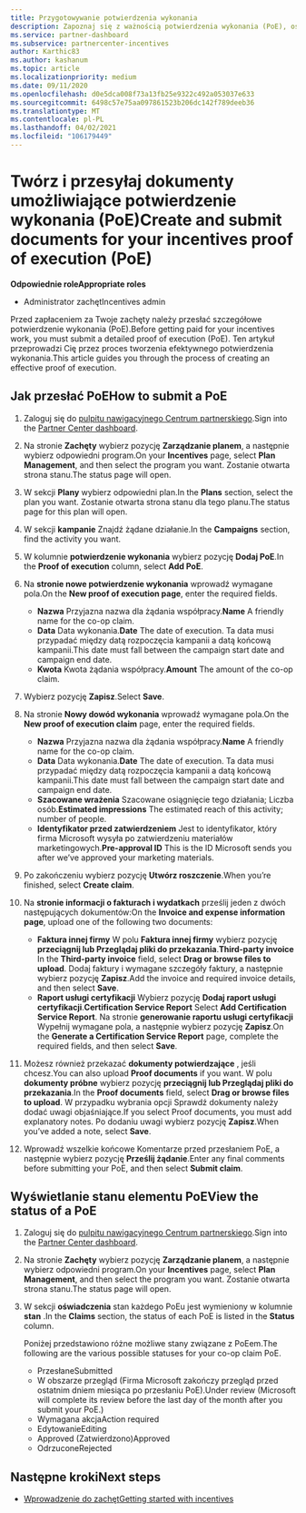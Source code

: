 ```yaml
---
title: Przygotowywanie potwierdzenia wykonania
description: Zapoznaj się z ważnością potwierdzenia wykonania (PoE), osi czasu, wyświetlania stanu i wytycznych dotyczących dostarczania.
ms.service: partner-dashboard
ms.subservice: partnercenter-incentives
author: Karthic83
ms.author: kashanum
ms.topic: article
ms.localizationpriority: medium
ms.date: 09/11/2020
ms.openlocfilehash: d0e5dca008f73a13fb25e9322c492a053037e633
ms.sourcegitcommit: 6498c57e75aa097861523b206dc142f789deeb36
ms.translationtype: MT
ms.contentlocale: pl-PL
ms.lasthandoff: 04/02/2021
ms.locfileid: "106179449"
---
```

# <a name="create-and-submit-documents-for-your-incentives-proof-of-execution-poe"></a><span data-ttu-id="daebb-103">Twórz i przesyłaj dokumenty umożliwiające potwierdzenie wykonania (PoE)</span><span class="sxs-lookup"><span data-stu-id="daebb-103">Create and submit documents for your incentives proof of execution (PoE)</span></span>

<span data-ttu-id="daebb-104">**Odpowiednie role**</span><span class="sxs-lookup"><span data-stu-id="daebb-104">**Appropriate roles**</span></span>

- <span data-ttu-id="daebb-105">Administrator zachęt</span><span class="sxs-lookup"><span data-stu-id="daebb-105">Incentives admin</span></span>

<span data-ttu-id="daebb-106">Przed zapłaceniem za Twoje zachęty należy przesłać szczegółowe potwierdzenie wykonania (PoE).</span><span class="sxs-lookup"><span data-stu-id="daebb-106">Before getting paid for your incentives work, you must submit a detailed proof of execution (PoE).</span></span> <span data-ttu-id="daebb-107">Ten artykuł przeprowadzi Cię przez proces tworzenia efektywnego potwierdzenia wykonania.</span><span class="sxs-lookup"><span data-stu-id="daebb-107">This article guides you through the process of creating an effective proof of execution.</span></span>

## <a name="how-to-submit-a-poe"></a><span data-ttu-id="daebb-108">Jak przesłać PoE</span><span class="sxs-lookup"><span data-stu-id="daebb-108">How to submit a PoE</span></span>

1. <span data-ttu-id="daebb-109">Zaloguj się do [pulpitu nawigacyjnego Centrum partnerskiego](https://partner.microsoft.com/dashboard/).</span><span class="sxs-lookup"><span data-stu-id="daebb-109">Sign into the [Partner Center dashboard](https://partner.microsoft.com/dashboard/).</span></span>

2. <span data-ttu-id="daebb-110">Na stronie **Zachęty** wybierz pozycję **Zarządzanie planem**, a następnie wybierz odpowiedni program.</span><span class="sxs-lookup"><span data-stu-id="daebb-110">On your **Incentives** page, select **Plan Management**, and then select the program you want.</span></span> <span data-ttu-id="daebb-111">Zostanie otwarta strona stanu.</span><span class="sxs-lookup"><span data-stu-id="daebb-111">The status page will open.</span></span>

3. <span data-ttu-id="daebb-112">W sekcji **Plany** wybierz odpowiedni plan.</span><span class="sxs-lookup"><span data-stu-id="daebb-112">In the **Plans** section, select the plan you want.</span></span> <span data-ttu-id="daebb-113">Zostanie otwarta strona stanu dla tego planu.</span><span class="sxs-lookup"><span data-stu-id="daebb-113">The status page for this plan will open.</span></span>

4. <span data-ttu-id="daebb-114">W sekcji **kampanie** Znajdź żądane działanie.</span><span class="sxs-lookup"><span data-stu-id="daebb-114">In the **Campaigns** section, find the activity you want.</span></span>

5. <span data-ttu-id="daebb-115">W kolumnie **potwierdzenie wykonania** wybierz pozycję **Dodaj PoE**.</span><span class="sxs-lookup"><span data-stu-id="daebb-115">In the **Proof of execution** column, select **Add PoE**.</span></span>

6. <span data-ttu-id="daebb-116">Na **stronie nowe potwierdzenie wykonania** wprowadź wymagane pola.</span><span class="sxs-lookup"><span data-stu-id="daebb-116">On the **New proof of execution page**, enter the required fields.</span></span>

   - <span data-ttu-id="daebb-117">**Nazwa**  Przyjazna nazwa dla żądania współpracy.</span><span class="sxs-lookup"><span data-stu-id="daebb-117">**Name**  A friendly name for the co-op claim.</span></span>
   - <span data-ttu-id="daebb-118">**Data**  Data wykonania.</span><span class="sxs-lookup"><span data-stu-id="daebb-118">**Date**  The date of execution.</span></span> <span data-ttu-id="daebb-119">Ta data musi przypadać między datą rozpoczęcia kampanii a datą końcową kampanii.</span><span class="sxs-lookup"><span data-stu-id="daebb-119">This date must fall between the campaign start date and campaign end date.</span></span>
   - <span data-ttu-id="daebb-120">**Kwota**  Kwota żądania współpracy.</span><span class="sxs-lookup"><span data-stu-id="daebb-120">**Amount**  The amount of the co-op claim.</span></span>

7. <span data-ttu-id="daebb-121">Wybierz pozycję **Zapisz**.</span><span class="sxs-lookup"><span data-stu-id="daebb-121">Select **Save**.</span></span>

8. <span data-ttu-id="daebb-122">Na stronie **Nowy dowód wykonania** wprowadź wymagane pola.</span><span class="sxs-lookup"><span data-stu-id="daebb-122">On the **New proof of execution claim** page, enter the required fields.</span></span>

   - <span data-ttu-id="daebb-123">**Nazwa**  Przyjazna nazwa dla żądania współpracy.</span><span class="sxs-lookup"><span data-stu-id="daebb-123">**Name**  A friendly name for the co-op claim.</span></span>
   - <span data-ttu-id="daebb-124">**Data**  Data wykonania.</span><span class="sxs-lookup"><span data-stu-id="daebb-124">**Date**  The date of execution.</span></span> <span data-ttu-id="daebb-125">Ta data musi przypadać między datą rozpoczęcia kampanii a datą końcową kampanii.</span><span class="sxs-lookup"><span data-stu-id="daebb-125">This date must fall between the campaign start date and campaign end date.</span></span>
   - <span data-ttu-id="daebb-126">**Szacowane wrażenia**   Szacowane osiągnięcie tego działania; Liczba osób.</span><span class="sxs-lookup"><span data-stu-id="daebb-126">**Estimated impressions**   The estimated reach of this activity; number of people.</span></span>
   - <span data-ttu-id="daebb-127">**Identyfikator przed zatwierdzeniem**   Jest to identyfikator, który firma Microsoft wysyła po zatwierdzeniu materiałów marketingowych.</span><span class="sxs-lookup"><span data-stu-id="daebb-127">**Pre-approval ID**   This is the ID Microsoft sends you after we’ve approved your marketing materials.</span></span>

9. <span data-ttu-id="daebb-128">Po zakończeniu wybierz pozycję **Utwórz roszczenie**.</span><span class="sxs-lookup"><span data-stu-id="daebb-128">When you’re finished, select **Create claim**.</span></span>

10. <span data-ttu-id="daebb-129">Na **stronie informacji o fakturach i wydatkach** prześlij jeden z dwóch następujących dokumentów:</span><span class="sxs-lookup"><span data-stu-id="daebb-129">On the **Invoice and expense information page**, upload one of the following two documents:</span></span>
    - <span data-ttu-id="daebb-130">**Faktura innej firmy**  W polu **Faktura innej firmy** wybierz pozycję **przeciągnij lub Przeglądaj pliki do przekazania**.</span><span class="sxs-lookup"><span data-stu-id="daebb-130">**Third-party invoice**  In the **Third-party invoice** field, select **Drag or browse files to upload**.</span></span> <span data-ttu-id="daebb-131">Dodaj faktury i wymagane szczegóły faktury, a następnie wybierz pozycję **Zapisz**.</span><span class="sxs-lookup"><span data-stu-id="daebb-131">Add the invoice and required invoice details, and then select **Save**.</span></span>
    - <span data-ttu-id="daebb-132">**Raport usługi certyfikacji**  Wybierz pozycję **Dodaj raport usługi certyfikacji**.</span><span class="sxs-lookup"><span data-stu-id="daebb-132">**Certification Service Report**  Select **Add Certification Service Report**.</span></span> <span data-ttu-id="daebb-133">Na stronie **generowanie raportu usługi certyfikacji** Wypełnij wymagane pola, a następnie wybierz pozycję **Zapisz**.</span><span class="sxs-lookup"><span data-stu-id="daebb-133">On the **Generate a Certification Service Report** page, complete the required fields, and then select **Save**.</span></span>

11. <span data-ttu-id="daebb-134">Możesz również przekazać **dokumenty potwierdzające** , jeśli chcesz.</span><span class="sxs-lookup"><span data-stu-id="daebb-134">You can also upload **Proof documents** if you want.</span></span> <span data-ttu-id="daebb-135">W polu **dokumenty próbne** wybierz pozycję **przeciągnij lub Przeglądaj pliki do przekazania**.</span><span class="sxs-lookup"><span data-stu-id="daebb-135">In the **Proof documents** field, select **Drag or browse files to upload**.</span></span> <span data-ttu-id="daebb-136">W przypadku wybrania opcji Sprawdź dokumenty należy dodać uwagi objaśniające.</span><span class="sxs-lookup"><span data-stu-id="daebb-136">If you select Proof documents, you must add explanatory notes.</span></span> <span data-ttu-id="daebb-137">Po dodaniu uwagi wybierz pozycję **Zapisz**.</span><span class="sxs-lookup"><span data-stu-id="daebb-137">When you’ve added a note, select **Save**.</span></span>

12. <span data-ttu-id="daebb-138">Wprowadź wszelkie końcowe Komentarze przed przesłaniem PoE, a następnie wybierz pozycję **Prześlij żądanie**.</span><span class="sxs-lookup"><span data-stu-id="daebb-138">Enter any final comments before submitting your PoE, and then select **Submit claim**.</span></span>

## <a name="view-the-status-of-a-poe"></a><span data-ttu-id="daebb-139">Wyświetlanie stanu elementu PoE</span><span class="sxs-lookup"><span data-stu-id="daebb-139">View the status of a PoE</span></span>

1. <span data-ttu-id="daebb-140">Zaloguj się do [pulpitu nawigacyjnego Centrum partnerskiego](https://partner.microsoft.com/dashboard/).</span><span class="sxs-lookup"><span data-stu-id="daebb-140">Sign into the [Partner Center dashboard](https://partner.microsoft.com/dashboard/).</span></span>

2. <span data-ttu-id="daebb-141">Na stronie **Zachęty** wybierz pozycję **Zarządzanie planem**, a następnie wybierz odpowiedni program.</span><span class="sxs-lookup"><span data-stu-id="daebb-141">On your **Incentives** page, select **Plan Management**, and then select the program you want.</span></span> <span data-ttu-id="daebb-142">Zostanie otwarta strona stanu.</span><span class="sxs-lookup"><span data-stu-id="daebb-142">The status page will open.</span></span>

3. <span data-ttu-id="daebb-143">W sekcji **oświadczenia** stan każdego PoEu jest wymieniony w kolumnie **stan** .</span><span class="sxs-lookup"><span data-stu-id="daebb-143">In the **Claims** section, the status of each PoE is listed in the **Status** column.</span></span>

   <span data-ttu-id="daebb-144">Poniżej przedstawiono różne możliwe stany związane z PoEem.</span><span class="sxs-lookup"><span data-stu-id="daebb-144">The following are the various possible statuses for your co-op claim PoE.</span></span>

   - <span data-ttu-id="daebb-145">Przesłane</span><span class="sxs-lookup"><span data-stu-id="daebb-145">Submitted</span></span>
   - <span data-ttu-id="daebb-146">W obszarze przegląd (Firma Microsoft zakończy przegląd przed ostatnim dniem miesiąca po przesłaniu PoE).</span><span class="sxs-lookup"><span data-stu-id="daebb-146">Under review (Microsoft will complete its review before the last day of the month after you submit your PoE.)</span></span>
   - <span data-ttu-id="daebb-147">Wymagana akcja</span><span class="sxs-lookup"><span data-stu-id="daebb-147">Action required</span></span>
   - <span data-ttu-id="daebb-148">Edytowanie</span><span class="sxs-lookup"><span data-stu-id="daebb-148">Editing</span></span>
   - <span data-ttu-id="daebb-149">Approved (Zatwierdzono)</span><span class="sxs-lookup"><span data-stu-id="daebb-149">Approved</span></span>
   - <span data-ttu-id="daebb-150">Odrzucone</span><span class="sxs-lookup"><span data-stu-id="daebb-150">Rejected</span></span>

## <a name="next-steps"></a><span data-ttu-id="daebb-151">Następne kroki</span><span class="sxs-lookup"><span data-stu-id="daebb-151">Next steps</span></span>

- [<span data-ttu-id="daebb-152">Wprowadzenie do zachęt</span><span class="sxs-lookup"><span data-stu-id="daebb-152">Getting started with incentives</span></span>](incentives-get-started-intro.md)
